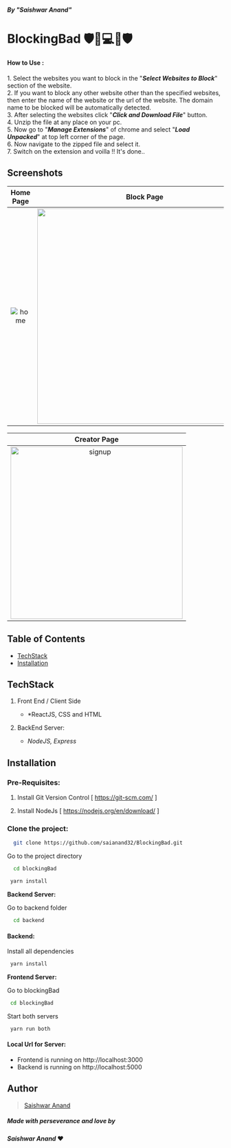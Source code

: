 ##### By "*Saishwar Anand*"

#  BlockingBad 🛡️🚫💻🚫🛡️

#### How to Use :

1.</b> Select the websites you want to block in the "<i><b>Select Websites to Block</b></i>" section of the website.<br/>
2.</b> If you want to block any other website other than the specified websites, then enter the name of the website or the url of the website. The domain name to be blocked will be automatically detected.<br/>
3.</b> After selecting the websites click "<i><b>Click and Download File</b></i>" button.<br/>
4.</b> Unzip the file at any place on your pc.<br/>
5.</b> Now go to "<i><b>Manage Extensions</b></i>" of chrome and select "<i><b>Load Unpacked</b></i>" at top left corner of the page.<br/>
6.</b> Now navigate to the zipped file and select it.<br/>
7.</b> Switch on the extension and voilla !! It's done..<br/>


## Screenshots 


|      Home Page        |   Block Page   |
| :--------------------: | :---------------------: |
| <img src="https://i.ibb.co/TKx6dwq/Screenshot-2023-02-28-021519.png" alt="home" border="0" > | <img src="https://i.ibb.co/bQNrLnv/Screenshot-2023-02-28-021541.png" border="0" width=500> |

|     Creator Page       
| :--------------------: | 
| <img src="https://i.ibb.co/B3KB9h4/Screenshot-2023-02-28-021558.png" alt="signup" border="0" width=400> | 


## Table of Contents
  - [TechStack](#techstack)
  - [Installation](#installation)


## TechStack

1. Front End / Client Side
    - *ReactJS, CSS and HTML

2. BackEnd Server:
   - *NodeJS, Express*
    
    
## Installation


### Pre-Requisites:
1. Install Git Version Control
[ https://git-scm.com/ ]

2. Install NodeJs
[ https://nodejs.org/en/download/ ]







### Clone the project:

```bash
  git clone https://github.com/saianand32/BlockingBad.git

```

Go to the project directory

```bash
  cd blockingBad

```

```bash
 yarn install
```

**Backend Server:**

Go to backend folder

```bash
  cd backend
```
#### Backend:

Install all dependencies

```bash
 yarn install
```


**Frontend Server:**

Go to blockingBad

```bash
 cd blockingBad
```

Start both servers

```bash
 yarn run both
```

#### Local Url for Server:

- Frontend is running on http://localhost:3000 
- Backend is running on http://localhost:5000 



## Author
  > [Saishwar Anand](https://github.com/saianand32)
 
##### Made with perseverance and love by
####  *Saishwar Anand* ❤️
